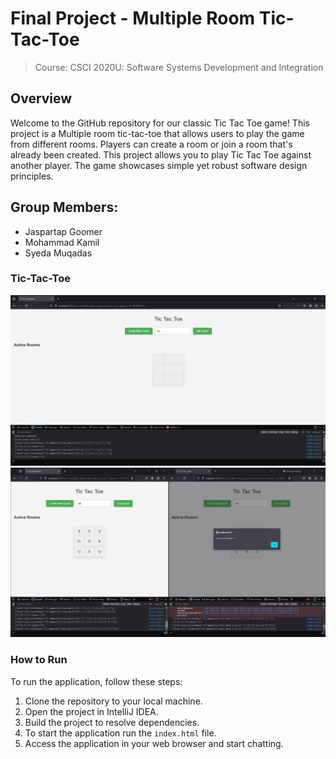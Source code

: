 # Final Project - Multiple Room Tic-Tac-Toe
> Course: CSCI 2020U: Software Systems Development and Integration

## Overview

Welcome to the GitHub repository for our classic Tic Tac Toe game!
This project is a Multiple room tic-tac-toe that allows users to play the game from different rooms.
Players can create a room or join a room that's already been created.
This project allows you to play Tic Tac Toe against another player.
The game showcases simple yet robust software design principles.
## Group Members:
- Jaspartap Goomer
- Mohammad Kamil
- Syeda Muqadas

### Tic-Tac-Toe
![front page](image%20(2).png)
![front page](image%20(1).png)


### How to Run

To run the application, follow these steps:

1. Clone the repository to your local machine.
2. Open the project in IntelliJ IDEA.
3. Build the project to resolve dependencies.
4. To start the application run the `index.html` file.
5. Access the application in your web browser and start chatting.



